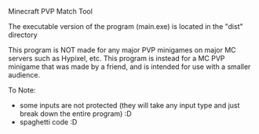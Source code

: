 Minecraft PVP Match Tool

The executable version of the program (main.exe) is located in the "dist" directory

This program is NOT made for any major PVP minigames on major MC servers such as Hypixel, etc. This program is instead for a MC PVP minigame that was made by a friend,
and is intended for use with a smaller audience.

To Note:
- some inputs are not protected (they will take any input type and just break down the entire program) :D
- spaghetti code :D
